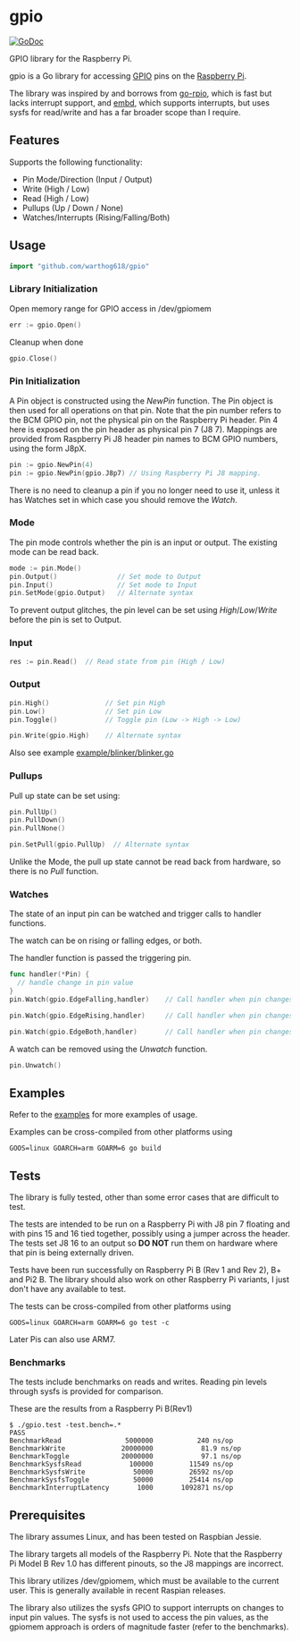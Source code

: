 gpio
=======

[![GoDoc](https://godoc.org/github.com/warthog618/gpio?status.svg)](https://godoc.org/github.com/warthog618/gpio)

GPIO library for the Raspberry Pi.

gpio is a Go library for accessing [GPIO](http://elinux.org/Rpi_Low-level_peripherals) pins on the [Raspberry Pi](https://en.wikipedia.org/wiki/Raspberry_Pi).

The library was inspired by and borrows from [go-rpio](https://github.com/stianeikeland/go-rpio), which is fast but lacks interrupt support, and [embd](https://github.com/kidoman/embd), which supports interrupts, but uses sysfs for read/write and has a far broader scope than I require.

## Features ##

Supports the following functionality:
- Pin Mode/Direction (Input / Output)
- Write (High / Low)
- Read (High / Low)
- Pullups (Up / Down / None)
- Watches/Interrupts (Rising/Falling/Both)

## Usage ##

```go
import "github.com/warthog618/gpio"
```

### Library Initialization ###

Open memory range for GPIO access in /dev/gpiomem

```go
err := gpio.Open()
```

Cleanup when done

```go
gpio.Close()
```

### Pin Initialization ###

A Pin object is constructed using the *NewPin* function.
The Pin object is then used for all operations on that pin.
Note that the pin number refers to the BCM GPIO pin, not the physical pin on the Raspberry Pi header.
Pin 4 here is exposed on the pin header as physical pin 7 (J8 7).
Mappings are provided from Raspberry Pi J8 header pin names to BCM GPIO numbers, using the form J8pX.

```go
pin := gpio.NewPin(4)
pin := gpio.NewPin(gpio.J8p7) // Using Raspberry Pi J8 mapping.
```

There is no need to cleanup a pin if you no longer need to use it, unless it has Watches set in which case you should remove the *Watch*.

### Mode ###

The pin mode controls whether the pin is an input or output.  The existing mode can be read back.
```go
mode := pin.Mode()
pin.Output()               // Set mode to Output
pin.Input()                // Set mode to Input
pin.SetMode(gpio.Output)   // Alternate syntax
```

To prevent output glitches, the pin level can be set using *High*/*Low*/*Write* before the pin is set to Output.

### Input ###
```go
res := pin.Read()  // Read state from pin (High / Low)

```


### Output
```go
pin.High()              // Set pin High
pin.Low()               // Set pin Low
pin.Toggle()            // Toggle pin (Low -> High -> Low)

pin.Write(gpio.High)    // Alternate syntax

```

Also see example [example/blinker/blinker.go](example/blinker/blinker.go)

### Pullups ###

Pull up state can be set using:

```go
pin.PullUp()
pin.PullDown()
pin.PullNone()

pin.SetPull(gpio.PullUp)  // Alternate syntax
```

Unlike the Mode, the pull up state cannot be read back from hardware, so there is no *Pull* function.

### Watches ###
The state of an input pin can be watched and trigger calls to handler functions.

The watch can be on rising or falling edges, or both.

The handler function is passed the triggering pin.

```go
func handler(*Pin) {
  // handle change in pin value
}
pin.Watch(gpio.EdgeFalling,handler)    // Call handler when pin changes from High to Low.

pin.Watch(gpio.EdgeRising,handler)     // Call handler when pin changes from Low to High.

pin.Watch(gpio.EdgeBoth,handler)       // Call handler when pin changes
```

A watch can be removed using the *Unwatch* function.

```go
pin.Unwatch()
```

## Examples ##

Refer to the [examples](example) for more examples of usage.

Examples can be cross-compiled from other platforms using
```
GOOS=linux GOARCH=arm GOARM=6 go build

```

## Tests ##

The library is fully tested, other than some error cases that are difficult to test.

The tests are intended to be run on a Raspberry Pi with J8 pin 7 floating and with pins 15 and 16 tied together, possibly using a jumper across the header.  The tests set J8 16 to an output so **DO NOT** run them on hardware where that pin is being externally driven.

Tests have been run successfully on Raspberry Pi B (Rev 1 and Rev 2), B+ and Pi2 B.  The library should also work on other Raspberry Pi variants, I just don't have any available to test.

The tests can be cross-compiled from other platforms using
```
GOOS=linux GOARCH=arm GOARM=6 go test -c
```

Later Pis can also use ARM7.

### Benchmarks ###

The tests include benchmarks on reads and writes.  Reading pin levels through sysfs is provided for comparison.

These are the results from a Raspberry Pi B(Rev1)
```
$ ./gpio.test -test.bench=.*
PASS
BenchmarkRead            	 5000000	       240 ns/op
BenchmarkWrite           	20000000	        81.9 ns/op
BenchmarkToggle          	20000000	        97.1 ns/op
BenchmarkSysfsRead       	  100000	     11549 ns/op
BenchmarkSysfsWrite      	   50000	     26592 ns/op
BenchmarkSysfsToggle     	   50000	     25414 ns/op
BenchmarkInterruptLatency	    1000	   1092871 ns/op
```

## Prerequisites ##

The library assumes Linux, and has been tested on Raspbian Jessie.

The library targets all models of the Raspberry Pi.  Note that the Raspberry Pi Model B Rev 1.0 has different pinouts, so the J8 mappings are incorrect.

This library utilizes /dev/gpiomem, which must be available to the current user.  This is generally available in recent Raspian releases.

The library also utilizes the sysfs GPIO to support interrupts on changes to input pin values.  The sysfs is not used to access the pin values, as the gpiomem approach is orders of magnitude faster (refer to the benchmarks).

